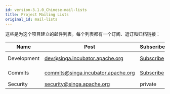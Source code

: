 ```yaml
---
id: version-3.1.0_Chinese-mail-lists
title: Project Mailing Lists
original_id: mail-lists
---
```


<!--- Licensed to the Apache Software Foundation (ASF) under one or more contributor license agreements.  See the NOTICE file distributed with this work for additional information regarding copyright ownership.  The ASF licenses this file to you under the Apache License, Version 2.0 (the "License"); you may not use this file except in compliance with the License.  You may obtain a copy of the License at http://www.apache.org/licenses/LICENSE-2.0 Unless required by applicable law or agreed to in writing, software distributed under the License is distributed on an "AS IS" BASIS, WITHOUT WARRANTIES OR CONDITIONS OF ANY KIND, either express or implied.  See the License for the specific language governing permissions and limitations under the License.  -->

这些是为这个项目建立的邮件列表。每个列表都有一个订阅、退订和归档链接：

| Name        | Post                                 | Subscribe                                                        | Unsubscribe                                                          | Archive                                                                             |
| ----------- | ------------------------------------ | ---------------------------------------------------------------- | -------------------------------------------------------------------- | ----------------------------------------------------------------------------------- |
| Development | <dev@singa.incubator.apache.org>     | [Subscribe](mailto:dev-subscribe@singa.incubator.apache.org)     | [Unsubscribe](mailto:dev-unsubscribe@singa.incubator.apache.org.)    | [mail-archives.apache.org](http://mail-archives.apache.org/mod_mbox/singa-dev/)     |
| Commits     | <commits@singa.incubator.apache.org> | [Subscribe](mailto:commits-subscribe@singa.incubator.apache.org) | [Unsubscribe](mailto:commits-unsubscribe@singa.incubator.apache.org) | [mail-archives.apache.org](http://mail-archives.apache.org/mod_mbox/singa-commits/) |
| Security    | <security@singa.apache.org>          | private                                                          | private                                                              | private                                                                             |

